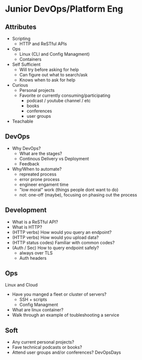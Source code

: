 
# Junior DevOps/Platform Eng

## Attributes

 - Scripting
	 - HTTP and ReSTful APIs
 - Ops
	 - Linux (CLI and Config Managment)
	 - Containers
 - Self Sufficient
	 - Will try before asking for help
	 - Can figure out what to search/ask
	 - Knows when to ask for help
 - Curious
	 - Personal projects
	 - Favorite or currently consuming/participating
		 - podcast / youtube channel / etc
		 - books
		 - conferences
		 - user groups
 - Teachable

## DevOps

 - Why DevOps?
	 - What are the stages?
	 - Continous Delivery vs Deployment
	 - Feedback
 - Why/When to automate?
	 - repreated process
	 - error prone process
	 - engineer engament time
	 - "low moral" work (things people dont want to do)
	 - not: one-off (maybe), focusing on phasing out the process

## Development

- What is a ReSTful API?
- What is HTTP?
- (HTTP verbs) How would you query an endpoint?
- (HTTP verbs) How would you upload data?
- (HTTP status codes) Familiar with common codes?
- (Auth / Sec) How to query endpoint safely?
	- always over TLS
	- Auth headers

## Ops

Linux and Cloud

 - Have you manged a fleet or cluster of servers?
	 - SSH + scripts
	 - Config Managment
 - What are linux container?
 - Walk through an example of toubleshooting a service

## Soft

 - Any current personal projects?
 - Fave technical podcasts or books?
 - Attend user groups and/or conferences? DevOpsDays

<!--stackedit_data:
eyJoaXN0b3J5IjpbLTU0MDIyNTcyMCw4NDM2NDMwNjksLTE3Nj
cyNDY1NzBdfQ==
-->